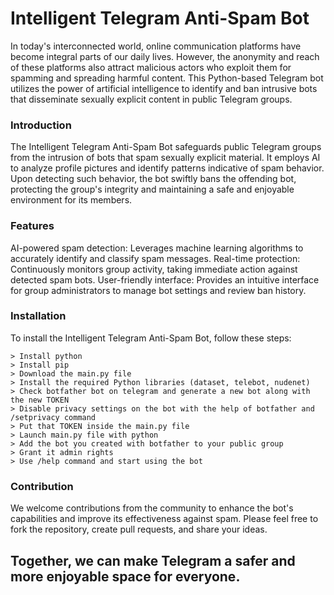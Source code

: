 # Intelligent Telegram Anti-Spam Bot
In today's interconnected world, online communication platforms have become integral parts of our daily lives. However, the anonymity and reach of these platforms also attract malicious actors who exploit them for spamming and spreading harmful content. This Python-based Telegram bot utilizes the power of artificial intelligence to identify and ban intrusive bots that disseminate sexually explicit content in public Telegram groups.

### Introduction
The Intelligent Telegram Anti-Spam Bot safeguards public Telegram groups from the intrusion of bots that spam sexually explicit material. It employs AI to analyze profile pictures and identify patterns indicative of spam behavior. Upon detecting such behavior, the bot swiftly bans the offending bot, protecting the group's integrity and maintaining a safe and enjoyable environment for its members.

### Features
AI-powered spam detection: Leverages machine learning algorithms to accurately identify and classify spam messages.
Real-time protection: Continuously monitors group activity, taking immediate action against detected spam bots.
User-friendly interface: Provides an intuitive interface for group administrators to manage bot settings and review ban history.

### Installation
To install the Intelligent Telegram Anti-Spam Bot, follow these steps:
```
> Install python
> Install pip
> Download the main.py file
> Install the required Python libraries (dataset, telebot, nudenet)
> Check botfather bot on telegram and generate a new bot along with the new TOKEN
> Disable privacy settings on the bot with the help of botfather and /setprivacy command
> Put that TOKEN inside the main.py file
> Launch main.py file with python
> Add the bot you created with botfather to your public group
> Grant it admin rights
> Use /help command and start using the bot
```
### Contribution
We welcome contributions from the community to enhance the bot's capabilities and improve its effectiveness against spam. Please feel free to fork the repository, create pull requests, and share your ideas.

## Together, we can make Telegram a safer and more enjoyable space for everyone.
